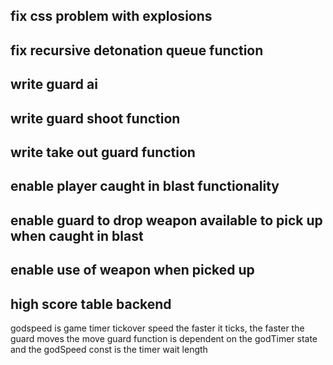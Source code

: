 ## fix css problem with explosions

## fix recursive detonation queue function

## write guard ai

## write guard shoot function

## write take out guard function

## enable player caught in blast functionality

## enable guard to drop weapon available to pick up when caught in blast

## enable use of weapon when picked up

## high score table backend

godspeed is game timer tickover speed
the faster it ticks, the faster the guard moves
the move guard function is dependent on the godTimer state and the godSpeed const is the timer wait length




    